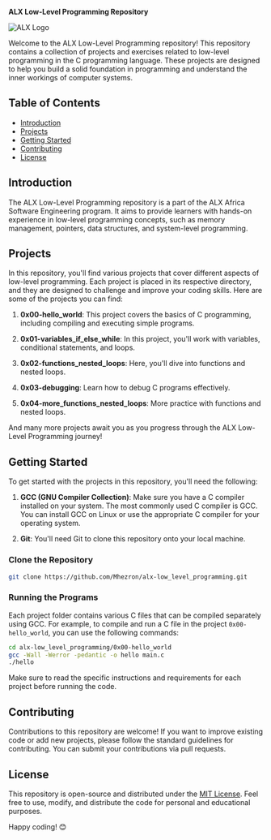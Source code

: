 **ALX Low-Level Programming Repository**

![ALX Logo](https://www.alxafrica.com/images/default-source/alx-logos/alx-logo-horizontal-rgb.png)

Welcome to the ALX Low-Level Programming repository! This repository contains a collection of projects and exercises related to low-level programming in the C programming language. These projects are designed to help you build a solid foundation in programming and understand the inner workings of computer systems.

## Table of Contents

- [Introduction](#introduction)
- [Projects](#projects)
- [Getting Started](#getting-started)
- [Contributing](#contributing)
- [License](#license)

## Introduction

The ALX Low-Level Programming repository is a part of the ALX Africa Software Engineering program. It aims to provide learners with hands-on experience in low-level programming concepts, such as memory management, pointers, data structures, and system-level programming.

## Projects

In this repository, you'll find various projects that cover different aspects of low-level programming. Each project is placed in its respective directory, and they are designed to challenge and improve your coding skills. Here are some of the projects you can find:

1. **0x00-hello_world**: This project covers the basics of C programming, including compiling and executing simple programs.

2. **0x01-variables_if_else_while**: In this project, you'll work with variables, conditional statements, and loops.

3. **0x02-functions_nested_loops**: Here, you'll dive into functions and nested loops.

4. **0x03-debugging**: Learn how to debug C programs effectively.

5. **0x04-more_functions_nested_loops**: More practice with functions and nested loops.

And many more projects await you as you progress through the ALX Low-Level Programming journey!

## Getting Started

To get started with the projects in this repository, you'll need the following:

1. **GCC (GNU Compiler Collection)**: Make sure you have a C compiler installed on your system. The most commonly used C compiler is GCC. You can install GCC on Linux or use the appropriate C compiler for your operating system.

2. **Git**: You'll need Git to clone this repository onto your local machine.

### Clone the Repository

```bash
git clone https://github.com/Mhezron/alx-low_level_programming.git
```

### Running the Programs

Each project folder contains various C files that can be compiled separately using GCC. For example, to compile and run a C file in the project `0x00-hello_world`, you can use the following commands:

```bash
cd alx-low_level_programming/0x00-hello_world
gcc -Wall -Werror -pedantic -o hello main.c
./hello
```

Make sure to read the specific instructions and requirements for each project before running the code.

## Contributing

Contributions to this repository are welcome! If you want to improve existing code or add new projects, please follow the standard guidelines for contributing. You can submit your contributions via pull requests.

## License

This repository is open-source and distributed under the [MIT License](https://github.com/Mhezron/alx-low_level_programming/blob/master/LICENSE). Feel free to use, modify, and distribute the code for personal and educational purposes.

Happy coding! 😊

